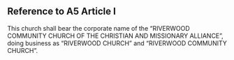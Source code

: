 ## Reference to A5 Article I

This church shall bear the corporate name of the “RIVERWOOD COMMUNITY CHURCH OF THE CHRISTIAN AND MISSIONARY ALLIANCE”, doing business as “RIVERWOOD CHURCH” and “RIVERWOOD COMMUNITY CHURCH”. 
